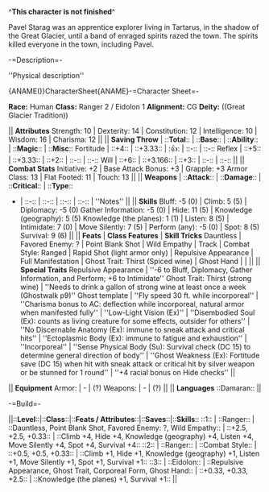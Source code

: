 ^__This character is not finished__^

Pavel Starag was an apprentice explorer living in Tartarus, in the shadow of the Great Glacier, until a band of enraged spirits razed the town.  The spirits killed everyone in the town, including Pavel.

-=Description=-

''Physical description''

{ANAME()}CharacterSheet{ANAME}-=Character Sheet=-

__Race:__ Human
__Class:__ Ranger 2 / Eidolon 1
__Alignment:__ CG
__Deity:__ ((Great Glacier Tradition))

|| __Attributes__
Strength: 10 | Dexterity: 14 | Constitution: 12 | Intelligence: 10 | Wisdom: 16 | Charisma: 12 ||
|| __Saving Throw__ | ::__Total__:: | ::__Base__:: | ::__Ability__:: | ::__Magic__:: | ::__Misc__::
Fortitude | ::+4:: | ::+3.33:: | ::+1:: | ::-:: | ::-::
Reflex | ::+5:: | ::+3.33:: | ::+2:: | ::-:: | ::-::
Will | ::+6:: | ::+3.166:: | ::+3:: | ::-:: | ::-:: ||
|| __Combat Stats__
Initiative: +2 | Base Attack Bonus: +3 | Grapple: +3
Armor Class: 13 | Flat Footed: 11 | Touch: 13 ||
|| __Weapons__ | ::__Attack__:: | ::__Damage__:: | ::__Critical__:: | ::__Type__::
- | ::-:: | ::-:: | ::-:: | ::-::
| ''Notes'' ||
|| __Skills__
Bluff: -5 (0) | Climb: 5 (5) | Diplomacy: -5 (0)
Gather Information: -5 (0) | Hide: 11 (5) | Knowledge (geography): 5 (5)
Knowledge (the planes): 1 (1) | Listen: 8 (5) | Intimidate: 7 (0) |
Move Silently: 7 (5) | Perform (any): -5 (0) | Spot: 8 (5)
Survival: 9 (6) ||
|| __Feats__ | __Class Features__ | __Skill Tricks__
Dauntless | Favored Enemy: ? |
Point Blank Shot | Wild Empathy |
Track | Combat Style: Ranged |
Rapid Shot (light armor only) | Repulsive Appearance |
Full Manifestation | Ghost Trait: Thirst (Spiced wine) |
Ghost Hand | | ||
|| __Special Traits__
Repulsive Appearance | ''-6 to Bluff, Diplomacy, Gather Information, and Perform; +6 to Intimidate''
Ghost Trait: Thirst (strong wine) | ''Needs to drink a gallon of strong wine at least once a week (Ghostwalk p9)''
Ghost template | ''Fly speed 30 ft. while incorporeal''
| ''Charisma bonus to AC: deflection while incorporeal, natural armor when manifested fully''
| ''Low-Light Vision (Ex)''
| ''Disembodied Soul (Ex): counts as living creature for some effects, outsider for others''
| ''No Discernable Anatomy (Ex): immune to sneak attack and critical hits''
| ''Ectoplasmic Body (Ex): immune to fatigue and exhaustion''
| ''Incorporeal''
| ''Sense Physical Body (Su): Survival check (DC 15) to determine general direction of body''
| ''Ghost Weakness (Ex): Fortitude save (DC 15) when hit with sneak attack or critical hit by silver weapon or be stunned for 1 round''
| ''+4 racial bonus on Hide checks'' ||

|| __Equipment__
Armor: | - | (?)
Weapons: | - | (?) ||
|| __Languages__ 
::Damaran:: ||

-=Build=-

||::__Level__::|::__Class__::|::__Feats / Attributes__::|::__Saves__::|::__Skills__::
::1:: | ::Ranger:: | ::Dauntless, Point Blank Shot, Favored Enemy: ?, Wild Empathy:: | ::+2.5, +2.5, +0.33:: | ::Climb +4, Hide +4, Knowledge (geography) +4, Listen +4, Move Silently +4, Spot +4, Survival +4::
::2:: | ::Ranger:: | ::Combat Style:: | ::+0.5, +0.5, +0.33:: | ::Climb +1, Hide +1, Knowledge (geography) +1, Listen +1, Move Silently +1, Spot +1, Survival +1::
::3:: | ::Eidolon:: | ::Repulsive Appearance, Ghost Trait, Corporeal Form, Ghost Hand:: | ::+0.33, +0.33, +2.5:: | ::Knowledge (the planes) +1, Survival +1:: ||

